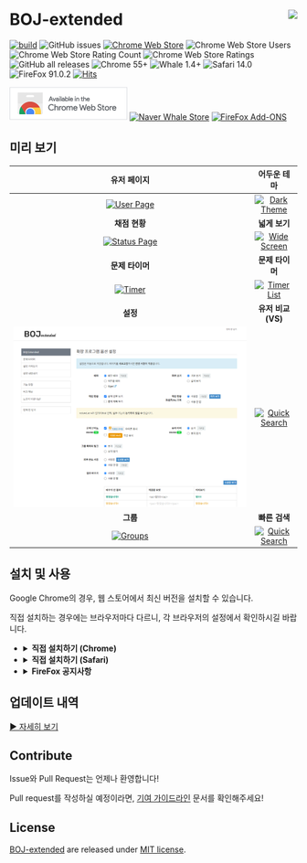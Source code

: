 # BOJ-extended <img align="right" src="src/icons/icon48.png"/>

[![build](https://github.com/joonas-yoon/boj-extended/actions/workflows/build.yml/badge.svg?branch=release)](https://github.com/joonas-yoon/boj-extended/actions/workflows/build.yml) ![GitHub issues](https://img.shields.io/github/issues-raw/joonas-yoon/boj-extended) [![Chrome Web Store](https://img.shields.io/chrome-web-store/v/mfcaadoifdifdnigjmfbekjbhehibfel)](https://chrome.google.com/webstore/detail/boj-%ED%94%84%EB%A1%9C%ED%95%84-%EB%AC%B8%EC%A0%9C-%EB%B3%B4%EA%B8%B0/mfcaadoifdifdnigjmfbekjbhehibfel) ![Chrome Web Store Users](https://img.shields.io/chrome-web-store/users/mfcaadoifdifdnigjmfbekjbhehibfel?label=users%40chrome) ![Chrome Web Store Rating Count](https://img.shields.io/chrome-web-store/rating-count/mfcaadoifdifdnigjmfbekjbhehibfel) ![Chrome Web Store Ratings](https://img.shields.io/chrome-web-store/rating/mfcaadoifdifdnigjmfbekjbhehibfel) ![GitHub all releases](https://img.shields.io/github/downloads/joonas-yoon/boj-extended/total)
![Chrome 55+](https://img.shields.io/badge/chrome-55%2B-green?logo=googlechrome) ![Whale 1.4+](https://img.shields.io/badge/whale-1.4%2B-green?logo=googlechrome) ![Safari 14.0](https://img.shields.io/badge/safari-14.0+%20partial%20%7C%20v1.5.3-orange?logo=safari) ![FireFox 91.0.2](https://img.shields.io/badge/firefox-91.0.2%20partial%20%7C%20v1.7.5.1-orange?logo=firefox) [![Hits](https://hits.seeyoufarm.com/api/count/incr/badge.svg?url=https%3A%2F%2Fgithub.com%2Fjoonas-yoon%2Fboj-extended)](#)

[![Chrome Web Store](docs/images/chrome-web-store.png)](https://chrome.google.com/webstore/detail/boj-%ED%94%84%EB%A1%9C%ED%95%84-%EB%AC%B8%EC%A0%9C-%EB%B3%B4%EA%B8%B0/mfcaadoifdifdnigjmfbekjbhehibfel) [![Naver Whale Store](docs/images/whalestore-sm.png)](https://store.whale.naver.com/detail/epdpeloboklojnaelckeihkghcgebhnp) [![FireFox Add-ONS](docs/images/firefox-sm.png)](https://addons.mozilla.org/ko/firefox/addon/boj-extended/)

## 미리 보기

|                    **유저 페이지**                     |                      **어두운 테마**                      |
| :----------------------------------------------------: | :-------------------------------------------------------: |
|   [![User Page](docs/images/screenshot-user.png)][1]   | [![Dark Theme](docs/images/screenshot-theme-dark.png)][2] |
|                     **채점 현황**                      |                       **넓게 보기**                       |
| [![Status Page](docs/images/screenshot-status.png)][3] |   [![Wide Screen](docs/images/screenshot-wide.png)][4]    |
|                    **문제 타이머**                     |                      **문제 타이머**                      |
|    [![Timer](docs/images/screenshot-timer2.png)][5]    |   [![Timer List](docs/images/screenshot-timer.png)][6]    |
|                        **설정**                        |                     **유저 비교(VS)**                     |
|   [![Option](docs/images/screenshot-option.png)][7]    |    [![Quick Search](docs/images/screenshot-vs.png)][8]    |
|                        **그룹**                        |                       **빠른 검색**                       |
| [![Groups](docs/images/screenshot-group-list.png)][9]  | [![Quick Search](docs/images/screenshot-search.png)][10]  |

## 설치 및 사용

Google Chrome의 경우, 웹 스토어에서 최신 버전을 설치할 수 있습니다.

직접 설치하는 경우에는 브라우저마다 다르니, 각 브라우저의 설정에서 확인하시길 바랍니다.

<ul>
   <li>
      <details>
         <summary><strong>직접 설치하기 (Chrome)</strong></summary>
         <ul>
            <li><a href="https://www.howtogeek.com/120743/how-to-install-extensions-from-outside-the-chrome-web-store" target="_blank">How to Install Extensions From Outside the Chrome Web Store</a></li>
         </ul>
      </details>
   </li>
   <li>
      <details>
         <summary><strong>직접 설치하기 (Safari)</strong></summary>
         <ol>
            <li>
               '개발자용' 메뉴에서 '서명되지 않은 확장프로그램 허용' 옵션 체크<br/>
               (개발자용 메뉴 활성화: 환경설정 - 고급 - 메뉴 막대에서 개발자용 메뉴 보기)
            </li>
            <li>
               (NOTE) Safari의 정책으로 1.5.3 버전까지만 지원됩니다. <br/>
               <a href="https://github.com/joonas-yoon/boj-extended/releases/download/v1.5.8/boj-extended-for-safari-1.5.3.dmg" target="_blank">dmg 파일</a>을 다운 받아 실행 후 boj extension을 애플리케이션 폴더로 복사 및 실행<br/>
               (애플리케이션 폴더 내부로 복사한 파일을 실행해야 합니다.)
            </li>
            <li>
               사파리 확장프로그램 설정에 추가된 BOJ extension 체크
            </li>
            <li>
               <a href="https://www.acmicpc.net" target="_blank">백준 온라인 저지 사이트</a>에 접속 후 주소창 왼쪽에 나타난 BOJ extension 클릭 후<br/>
               <i>'이 웹페이지에서 항상 허용'</i> 선택
            </li>
         </ol>
      </details>
   </li>
   <li>
      <details>
         <summary><strong>FireFox 공지사항</strong></summary>
         <ul>
            <li><a href="https://github.com/joonas-yoon/boj-extended/issues/136">이슈#136</a> 스레드를 참고해주시길 바랍니다.</li>
         </ul>
      </details>
   </li>
</ul>

## 업데이트 내역

[▶ 자세히 보기](UPDATENOTE.md)

## Contribute

Issue와 Pull Request는 언제나 환영합니다!

Pull request를 작성하실 예정이라면, [기여 가이드라인](CONTRIBUTING.md) 문서를 확인해주세요!

## License

[BOJ-extended](https://github.com/joonas-yoon/boj-extended/) are released under [MIT license](https://github.com/joonas-yoon/boj-extended/blob/master/LICENSE).

[1]: https://raw.githubusercontent.com/joonas-yoon/boj-extended/main/docs/images/screenshot-user.png
[2]: https://raw.githubusercontent.com/joonas-yoon/boj-extended/main/docs/images/screenshot-theme-dark.png
[3]: https://raw.githubusercontent.com/joonas-yoon/boj-extended/main/docs/images/screenshot-status.png
[4]: https://raw.githubusercontent.com/joonas-yoon/boj-extended/main/docs/images/screenshot-wide.png
[5]: https://raw.githubusercontent.com/joonas-yoon/boj-extended/main/docs/images/screenshot-timer2.png
[6]: https://raw.githubusercontent.com/joonas-yoon/boj-extended/main/docs/images/screenshot-timer.png
[7]: https://raw.githubusercontent.com/joonas-yoon/boj-extended/main/docs/images/screenshot-option.png
[8]: https://raw.githubusercontent.com/joonas-yoon/boj-extended/main/docs/images/screenshot-vs.png
[9]: https://raw.githubusercontent.com/joonas-yoon/boj-extended/main/docs/images/screenshot-group-list.png
[10]: https://raw.githubusercontent.com/joonas-yoon/boj-extended/main/docs/images/screenshot-search.png
